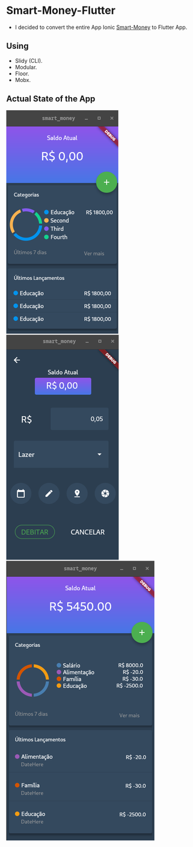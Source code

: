 # Smart-Money-Flutter
* I decided to convert the entire App Ionic [Smart-Money](https://github.com/raphaelbarbosaqwerty/Ionic) to Flutter App.
## Using
* Slidy (CLI).
* Modular.
* Floor.
* Mobx.
## Actual State of the App
![SmartMoneyOne](https://raw.githubusercontent.com/raphaelbarbosaqwerty/Smart-Money-Flutter/master/images/smart_flutter_1.png)
![SmartMoneyTwo](https://raw.githubusercontent.com/raphaelbarbosaqwerty/Smart-Money-Flutter/master/images/smart_flutter_2.png)
![SmartMoneyFour](https://raw.githubusercontent.com/raphaelbarbosaqwerty/Smart-Money-Flutter/master/images/smart_flutter_4.png)
